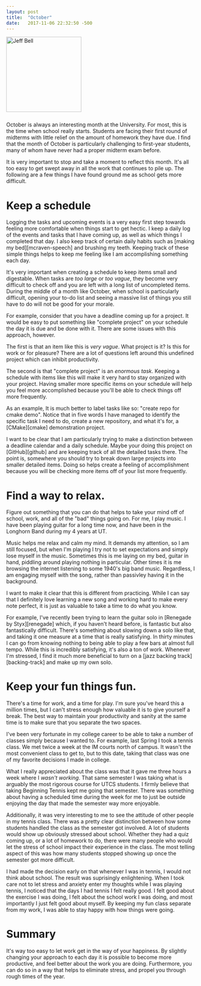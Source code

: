 ```yaml
---
layout: post
title:  "October"
date:   2017-11-06 22:32:50 -500
---
```

<img src="{{ site.url }}/assets/jeff-web.jpg" 
     alt="Jeff Bell" 
     style="width: 200px; height: 200px; padding-bottom: 25px" />  
October is always an interesting month at the University. For most,
this is the time when school really starts. Students are facing their first
round of midterms with little relief on the amount of homework they have due.
I find that the month of October is particularly challenging to first-year
students, many of whom have never had a proper midterm exam before.

It is very important to stop and take a moment to reflect this month. It's all 
too easy to get swept away in all the work that continues to pile up. The
following are a few things I have found ground me as school gets more
difficult.

# Keep a schedule

Logging the tasks and upcoming events is a very easy first step
towards feeling more comfortable when things start to get hectic. I keep a
daily log of the events and tasks that I have coming up, as well as which
things I completed that day. I also keep track of certain daily habits
such as [making my bed][mcraven-speech] and brushing my teeth. Keeping track
of these simple things helps to keep me feeling like I am accomplishing
something each day.

It's very important when creating a schedule to keep items small and
digestable. When tasks are *too large* or *too vague*, they become very 
difficult to check off and you are left with a long list of uncompleted items. 
During the middle of a month like October, when school is particularly 
difficult, opening your to-do list and seeing a massive list of things you 
still have to do will not be good for your morale.

For example, consider that you have a deadline coming up for a project. It
would be easy to put something like "complete project" on your schedule the
day it is due and be done with it. There are some issues with this approach,
however.

The first is that an item like this is *very vague*. What project is it? Is
this for work or for pleasure? There are a lot of questions left around this
undefined project which can inhibit productivity.

The second is that "complete project" is an *enormous task*. Keeping a schedule
with items like this will make it very hard to stay organized with your
project. Having smaller more specific items on your schedule will help you feel
more accomplished because you'll be able to check things off more frequently.

As an example, It is much better to label tasks like so: "create repo for 
cmake demo". Notice that in five words I have managed to identify the 
specific task I need to do, create a new repository, and what it's for, 
a [CMake][cmake] demonstration project.

I want to be clear that I am particularly trying to make a distinction between
a deadline calendar and a daily schedule. Maybe your doing this project on
[GitHub][github] and are keeping track of all the detailed tasks there. The
point is, somewhere you should try to break down large projects into smaller
detailed items. Doing so helps create a feeling of accomplishment because you
will be checking more items off of your list more frequently.

# Find a way to relax.

Figure out something that you can do that helps to take your mind off of 
school, work, and all of the "bad" things going on. For me, I play music. I 
have been playing guitar for a long time now, and have been in the Longhorn 
Band during my 4 years at UT. 

Music helps me relax and calm my mind. It demands my attention, so I am still
focused, but when I'm playing I try not to set expectations and simply lose
myself in the music. Sometimes this is me laying on my bed, guitar in hand,
piddling around playing nothing in particular. Other times it is me browsing
the internet listening to some 1940's big band music. Regardless, I am engaging
myself with the song, rather than passivley having it in the background.

I want to make it clear that this is different from practicing. While 
I can say that I definitely love learning a new song and working hard to 
make every note perfect, it is just as valuable to take a time to do what you
know.

For example, I've recently been trying to learn the guitar solo in
[Renegade by Styx][renegade] which, if you haven't heard before, is fantastic
but also fantastically difficult. There's something about slowing down a solo
like that, and taking it one measure at a time that is really satisfying. In
thirty minutes I can go from knowing nothing to being able to play a few
bars at almost full tempo. While this is incredibly satisfying, it's also a
ton of work. Whenever I'm stressed, I find it much more beneficial 
to turn on a [jazz backing track][backing-track] and make up my own 
solo.

# Keep your fun things fun.

There's a time for work, and a time for play. I'm sure you've heard this a
million times, but I can't stress enough how valuable it is to give yourself
a break. The best way to maintain your productivity and sanity at the same time
is to make sure that you separate the two spaces.

I've been very fortunate in my college career to be able to take a number of
classes simply because I wanted to. For example, last Spring I took a tennis
class. We met twice a week at the IM courts north of campus. It wasn't the
most convenient class to get to, but to this date, taking that class was one
of my favorite decisions I made in college.

What I really appreciated about the class was that it gave me three hours
a week where I *wasn't working*. That same semester I was taking what is
arguably the most rigorous course for UTCS students. I firmly believe
that taking Beginning Tennis kept me going that semester. There was something
about having a scheduled time during the week for me to just be outside
enjoying the day that made the semester way more enjoyable.

Additionally, it was very interesting to me to see the attitude of other
people in my tennis class. There was a pretty clear distinction between
how some students handled the class as the semester got involved. A lot of
students would show up obviously stressed about school. Whether they had a
quiz coming up, or a lot of homework to do, there were many people who would
let the stress of school impact their experience in the class. The most
telling aspect of this was how many students stopped showing up once the
semester got more difficult. 

I had made the decision early on that whenever I was in tennis, I would not
think about school. The result was suprisingly enlightening. When I took
care not to let stress and anxiety enter my thoughts while I was playing
tennis, I noticed that the days I had tennis I felt really good. I felt good
about the exercise I was doing, I felt about the school work I was doing, and
most importantly I just felt good about myself. By keeping my fun class
separate from my work, I was able to stay happy with how things were
going.

# Summary

It's way too easy to let work get in the way of your happiness. By slightly
changing your approach to each day it is possible to become more productive,
and feel better about the work you are doing. Furthermore, you can do so
in a way that helps to eliminate stress, and propel you through rough times
of the year. 
